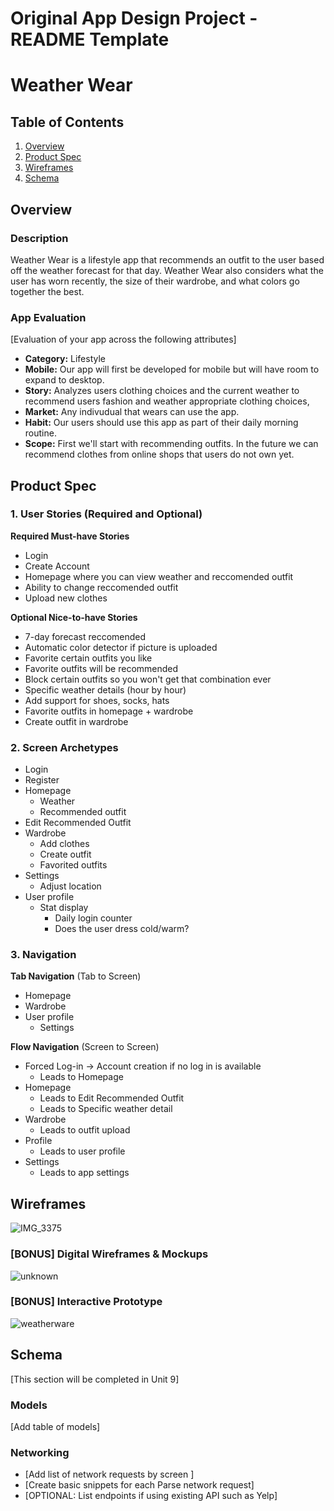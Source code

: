 Original App Design Project - README Template
===

# Weather Wear

## Table of Contents
1. [Overview](#Overview)
1. [Product Spec](#Product-Spec)
1. [Wireframes](#Wireframes)
2. [Schema](#Schema)

## Overview
### Description
Weather Wear is a lifestyle app that recommends an outfit to the user based off the weather forecast for that day. Weather Wear also considers what the user has worn recently, the size of their wardrobe, and what colors go together the best.

### App Evaluation
[Evaluation of your app across the following attributes]
- **Category:** Lifestyle
- **Mobile:** Our app will first be developed for mobile but will have room to expand to desktop.
- **Story:** Analyzes users clothing choices and the current weather to recommend users fashion and weather appropriate clothing choices,
- **Market:** Any indivudual that wears can use the app.
- **Habit:** Our users should use this app as part of their daily morning routine.
- **Scope:** First we'll start with recommending outfits. In the future we can recommend clothes from online shops that users do not own yet. 

## Product Spec

### 1. User Stories (Required and Optional)

**Required Must-have Stories**

* Login
* Create Account
* Homepage where you can view weather and reccomended outfit
* Ability to change reccomended outfit
* Upload new clothes

**Optional Nice-to-have Stories**

* 7-day forecast reccomended
* Automatic color detector if picture is uploaded
* Favorite certain outfits you like
* Favorite outfits will be recommended 
* Block certain outfits so you won't get that combination ever
* Specific weather details (hour by hour)
* Add support for shoes, socks, hats
* Favorite outfits in homepage + wardrobe
* Create outfit in wardrobe

### 2. Screen Archetypes

* Login
* Register
* Homepage
   * Weather
   * Recommended outfit
* Edit Recommended Outfit
* Wardrobe
   * Add clothes
   * Create outfit
   * Favorited outfits
* Settings
   * Adjust location
* User profile
   * Stat display
      * Daily login counter
      * Does the user dress cold/warm?

### 3. Navigation

**Tab Navigation** (Tab to Screen)

* Homepage
* Wardrobe
* User profile
   * Settings

**Flow Navigation** (Screen to Screen)

* Forced Log-in -> Account creation if no log in is available
   * Leads to Homepage
* Homepage
   * Leads to Edit Recommended Outfit
   * Leads to Specific weather detail
* Wardrobe
   * Leads to outfit upload
* Profile
   * Leads to user profile
* Settings
   * Leads to app settings

## Wireframes
![IMG_3375](https://user-images.githubusercontent.com/50147938/160742246-edd3316a-093b-48bd-842b-ace2aabb7c91.jpg)

### [BONUS] Digital Wireframes & Mockups
![unknown](https://user-images.githubusercontent.com/50147938/160742347-91a7f921-794d-4548-83b6-bf7ede4a8bd2.png)

### [BONUS] Interactive Prototype
![weatherware](https://user-images.githubusercontent.com/50147938/160742062-0eb9cdf1-139a-441c-81c0-aad69f036498.gif)

## Schema 
[This section will be completed in Unit 9]
### Models
[Add table of models]
### Networking
- [Add list of network requests by screen ]
- [Create basic snippets for each Parse network request]
- [OPTIONAL: List endpoints if using existing API such as Yelp]
